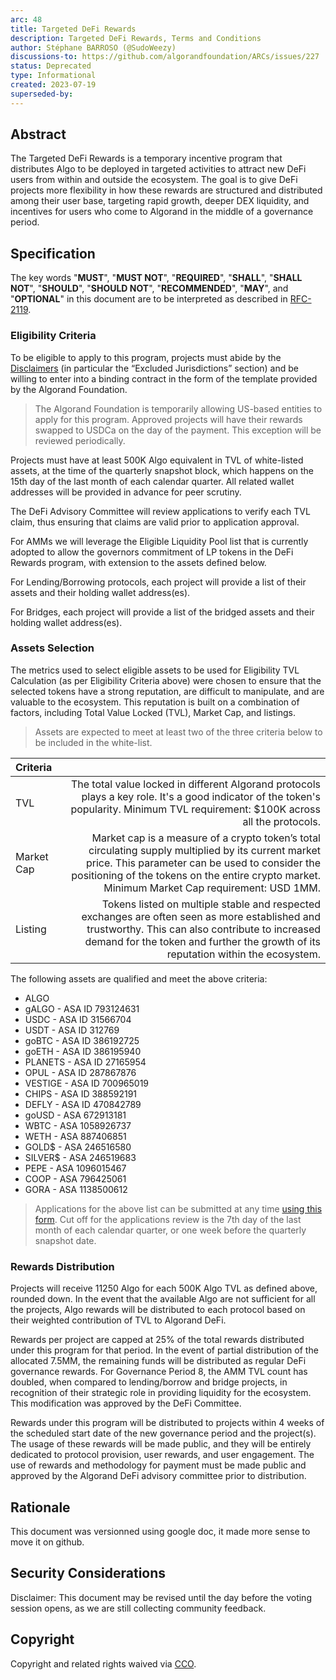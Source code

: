 ```yaml
---
arc: 48
title: Targeted DeFi Rewards
description: Targeted DeFi Rewards, Terms and Conditions
author: Stéphane BARROSO (@SudoWeezy)
discussions-to: https://github.com/algorandfoundation/ARCs/issues/227
status: Deprecated
type: Informational
created: 2023-07-19
superseded-by:
---
```


## Abstract
The Targeted DeFi Rewards is a temporary incentive program that distributes Algo to be deployed in targeted activities to attract new DeFi users from within and outside the ecosystem. 
The goal is to give DeFi projects more flexibility in how these rewards are structured and distributed among their user base, targeting rapid growth, deeper DEX liquidity, and incentives for users who come to Algorand in the middle of a governance period.

## Specification
The key words "**MUST**", "**MUST NOT**", "**REQUIRED**", "**SHALL**", "**SHALL NOT**", "**SHOULD**", "**SHOULD NOT**", "**RECOMMENDED**", "**MAY**", and "**OPTIONAL**" in this document are to be interpreted as described in <a href="https://www.ietf.org/rfc/rfc2119.txt" target=_blank>RFC-2119</a>.

### Eligibility Criteria

To be eligible to apply to this program, projects must abide by the <a href="https://www.algorand.foundation/disclaimers">Disclaimers</a> (in particular the “Excluded Jurisdictions” section) and be willing to enter into a binding contract in the form of the template provided by the Algorand Foundation.

> The Algorand Foundation is temporarily allowing US-based entities to apply for this program. Approved projects will have their rewards swapped to USDCa on the day of the payment. This exception will be reviewed periodically.

Projects must have at least 500K Algo equivalent in TVL of white-listed assets, at the time of the quarterly snapshot block, which happens on the 15th day of the last month of each calendar quarter. All related wallet addresses will be provided in advance for peer scrutiny.

The DeFi Advisory Committee will review applications to verify each TVL claim, thus ensuring that claims are valid prior to application approval. 

For AMMs we will leverage the Eligible Liquidity Pool list that is currently adopted to allow the governors commitment of LP tokens in the DeFi Rewards program, with extension to the assets defined below.

For Lending/Borrowing protocols, each project will provide a list of their assets and their holding wallet address(es).

For Bridges, each project will provide a list of the bridged assets and their holding wallet address(es).

### Assets Selection

The metrics used to select eligible assets to be used for Eligibility TVL Calculation (as per Eligibility Criteria above) were chosen to ensure that the selected tokens have a strong reputation, are difficult to manipulate, and are valuable to the ecosystem. This reputation is built on a combination of factors, including Total Value Locked (TVL), Market Cap, and listings. 

>Assets are expected to meet at least two of the three criteria below to be included in the white-list.

|Criteria||
|:-|-:|
|TVL|The total value locked in different Algorand protocols plays a key role. It's a good indicator of the token's popularity. Minimum TVL requirement: $100K across all the protocols.|
|Market Cap|Market cap is a measure of a crypto token’s total circulating supply multiplied by its current market price. This parameter can be used to consider the positioning of the tokens on the entire crypto market. Minimum Market Cap requirement: USD 1MM.|
|Listing|Tokens listed on multiple stable and respected exchanges are often seen as more established and trustworthy. This can also contribute to increased demand for the token and further the growth of its reputation within the ecosystem.|

The following assets are qualified and meet the above criteria:
- ALGO 
- gALGO - ASA ID 793124631
- USDC - ASA ID 31566704
- USDT - ASA ID 312769
- goBTC - ASA ID 386192725
- goETH - ASA ID 386195940
- PLANETS - ASA ID 27165954
- OPUL - ASA ID 287867876
- VESTIGE - ASA ID 700965019
- CHIPS - ASA ID 388592191
- DEFLY - ASA ID 470842789
- goUSD - ASA 672913181
- WBTC - ASA 1058926737
- WETH - ASA 887406851
- GOLD$ - ASA 246516580  
- SILVER$ - ASA 246519683
- PEPE - ASA 1096015467
- COOP - ASA 796425061
- GORA - ASA 1138500612

> Applications for the above list can be submitted at any time <a href="https://forms.gle/kpEpZ8sih69M5xa39">using this form</a>. Cut off for the applications review is the 7th day of the last month of each calendar quarter, or one week before the quarterly snapshot date. 

### Rewards Distribution

Projects will receive 11250 Algo for each 500K Algo TVL as defined above, rounded down. In the event that the available Algo are not sufficient for all the projects, Algo rewards will be distributed to each protocol based on their weighted contribution of TVL to Algorand DeFi. 

Rewards per project are capped at 25% of the total rewards distributed under this program for that period.  In the event of partial distribution of the allocated 7.5MM, the remaining funds will be distributed as regular DeFi governance rewards. For Governance Period 8, the AMM TVL count has doubled, when compared to lending/borrow and bridge projects, in recognition of their strategic role in providing liquidity for the ecosystem. This modification was approved by the DeFi Committee.

Rewards under this program will be distributed to projects within 4 weeks of the scheduled start date of the new governance period and the project(s). The usage of these rewards will be made public, and they will be entirely dedicated to protocol provision, user rewards, and user engagement. The use of rewards and methodology for payment must be made public and approved by the Algorand DeFi advisory committee prior to distribution.

## Rationale
This document was versionned using google doc, it made more sense to move it on github.

## Security Considerations
Disclaimer: This document may be revised until the day before the voting session opens, as we are still collecting community feedback.

## Copyright
Copyright and related rights waived via <a href="https://creativecommons.org/publicdomain/zero/1.0/">CCO</a>.